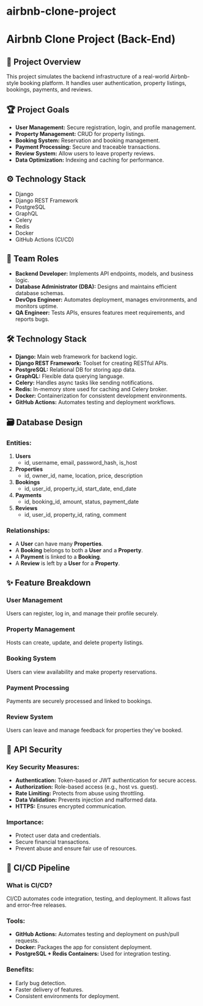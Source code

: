 # airbnb-clone-project
# Airbnb Clone Project (Back-End)

## 🚀 Project Overview
This project simulates the backend infrastructure of a real-world Airbnb-style booking platform. It handles user authentication, property listings, bookings, payments, and reviews.

## 🏆 Project Goals
- **User Management:** Secure registration, login, and profile management.
- **Property Management:** CRUD for property listings.
- **Booking System:** Reservation and booking management.
- **Payment Processing:** Secure and traceable transactions.
- **Review System:** Allow users to leave property reviews.
- **Data Optimization:** Indexing and caching for performance.

## ⚙️ Technology Stack
- Django
- Django REST Framework
- PostgreSQL
- GraphQL
- Celery
- Redis
- Docker
- GitHub Actions (CI/CD)

## 👥 Team Roles

- **Backend Developer:** Implements API endpoints, models, and business logic.
- **Database Administrator (DBA):** Designs and maintains efficient database schemas.
- **DevOps Engineer:** Automates deployment, manages environments, and monitors uptime.
- **QA Engineer:** Tests APIs, ensures features meet requirements, and reports bugs.

## 🛠️ Technology Stack

- **Django:** Main web framework for backend logic.
- **Django REST Framework:** Toolset for creating RESTful APIs.
- **PostgreSQL:** Relational DB for storing app data.
- **GraphQL:** Flexible data querying language.
- **Celery:** Handles async tasks like sending notifications.
- **Redis:** In-memory store used for caching and Celery broker.
- **Docker:** Containerization for consistent development environments.
- **GitHub Actions:** Automates testing and deployment workflows.

## 🗃️ Database Design

### Entities:
1. **Users**
   - id, username, email, password_hash, is_host
2. **Properties**
   - id, owner_id, name, location, price, description
3. **Bookings**
   - id, user_id, property_id, start_date, end_date
4. **Payments**
   - id, booking_id, amount, status, payment_date
5. **Reviews**
   - id, user_id, property_id, rating, comment

### Relationships:
- A **User** can have many **Properties**.
- A **Booking** belongs to both a **User** and a **Property**.
- A **Payment** is linked to a **Booking**.
- A **Review** is left by a **User** for a **Property**.

## ✨ Feature Breakdown

### User Management
Users can register, log in, and manage their profile securely.

### Property Management
Hosts can create, update, and delete property listings.

### Booking System
Users can view availability and make property reservations.

### Payment Processing
Payments are securely processed and linked to bookings.

### Review System
Users can leave and manage feedback for properties they’ve booked.

## 🔐 API Security

### Key Security Measures:
- **Authentication:** Token-based or JWT authentication for secure access.
- **Authorization:** Role-based access (e.g., host vs. guest).
- **Rate Limiting:** Protects from abuse using throttling.
- **Data Validation:** Prevents injection and malformed data.
- **HTTPS:** Ensures encrypted communication.

### Importance:
- Protect user data and credentials.
- Secure financial transactions.
- Prevent abuse and ensure fair use of resources.

## 🔄 CI/CD Pipeline

### What is CI/CD?
CI/CD automates code integration, testing, and deployment. It allows fast and error-free releases.

### Tools:
- **GitHub Actions:** Automates testing and deployment on push/pull requests.
- **Docker:** Packages the app for consistent deployment.
- **PostgreSQL + Redis Containers:** Used for integration testing.

### Benefits:
- Early bug detection.
- Faster delivery of features.
- Consistent environments for deployment.

